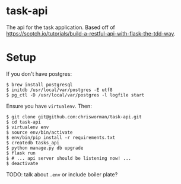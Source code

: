 # task-api
The api for the task application.  Based off of https://scotch.io/tutorials/build-a-restful-api-with-flask-the-tdd-way.

# Setup

If you don't have postgres:
```
$ brew install postgresql
$ initdb /usr/local/var/postgres -E utf8
$ pg_ctl -D /usr/local/var/postgres -l logfile start
```

Ensure you have `virtualenv`. Then:

```
$ git clone git@github.com:chrisworman/task-api.git
$ cd task-api
$ virtualenv env
$ source env/bin/activate
$ env/bin/pip install -r requirements.txt
$ createdb tasks_api
$ python manage.py db upgrade
$ flask run
$ # ... api server should be listening now! ...
$ deactivate
```

TODO: talk about `.env` or include boiler plate?
